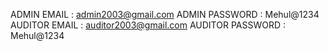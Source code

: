 ADMIN EMAIL : admin2003@gmail.com
ADMIN PASSWORD : Mehul@1234
AUDITOR EMAIL : auditor2003@gmail.com
AUDITOR PASSWORD : Mehul@1234

